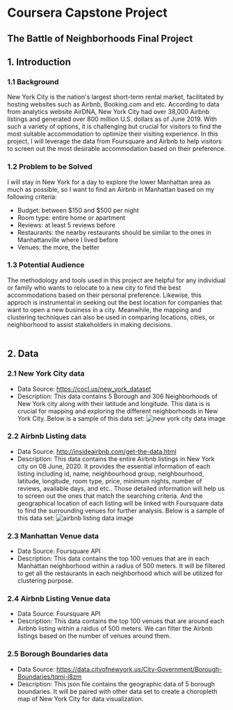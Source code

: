 # **Coursera Capstone Project**
## The Battle of Neighborhoods Final Project


## 1. Introduction
### 1.1 Background
New York City is the nation's largest short-term rental market, facilitated by hosting websites such as Airbnb, Booking.com and etc. According to data from analytics website AirDNA, New York City had over 38,000 Airbnb listings and generated over 800 million U.S. dollars as of June 2019. With such a variety of options, it is challenging but crucial for visitors to find the most suitable accommodation to optimize their visiting experience. In this project, I will leverage the data from Foursquare and Airbnb to help visitors to screen out the most desirable accommodation based on their preference.
### 1.2 Problem to be Solved
I will stay in New York for a day to explore the lower Manhattan area as much as possible, so I want to find an Airbnb in Manhattan based on my following criteria: 
+ Budget: between $150 and $500 per night
+ Room type: entire home or apartment
+ Reviews: at least 5 reviews before
+ Restaurants: the nearby restaurants should be similar to the ones in Manhattanville where I lived before
+ Venues: the more, the better
### 1.3 Potential Audience
The methodology and tools used in this project are helpful for any individual or family who wants to relocate to a new city to find the best accommodations based on their personal preference. Likewise, this approch is instrumental in seeking out the best location for companies that want to open a new business in a city. Meanwhile, the mapping and clustering techniques can also be used in comparing locations, cities, or neighborhood to assist stakeholders in making decisions.<br><br>

## 2. Data
### 2.1 New York City data
+ Data Source: https://cocl.us/new_york_dataset
+ Description: This data contains 5 Borough and 306 Neighborhoods of New York city along with their latitude and longitude. This data is is crucial for mapping and exploring the different neighborhoods in New York City. Below is a sample of this data set:
![new york city data image](https://user-images.githubusercontent.com/67845270/87205315-27379c80-c2d5-11ea-8979-85e09f13e017.png)

### 2.2 Airbnb Listing data
+ Data Source: http://insideairbnb.com/get-the-data.html
+ Description: This data contains the entire Airbnb listings in New York city on 08 June, 2020. It provides the essential information of each listing including id, name, neighbourhood group, neighbourhood, latitude, longitude, room type, price, minimum nights, number of reviews, available days, and etc.. Those detailed information will help us to screen out the ones that match the searching criteria. And the geographical location of each listing will be linked with Foursquare data to find the surrounding venues for further analysis. Below is a sample of this data set:
![airbnb listing data image](https://user-images.githubusercontent.com/67845270/87207075-05401900-c2d9-11ea-9a94-6783b50bed37.png)

### 2.3 Manhattan Venue data
+ Data Source: Foursquare API
+ Description: This data contains the top 100 venues that are in each Manhattan neighborhood within a radius of 500 meters. It will be filtered to get all the restaurants in each neighborhood which will be utilized for clustering purpose.

### 2.4 Airbnb Listing Venue data
+ Data Source: Foursquare API
+ Description: This data contains the top 100 venues that are around each Airbnb listing within a raidus of 500 meters. We can filter the Airbnb listings based on the number of venues around them.

### 2.5 Borough Boundaries data
+ Data Source: https://data.cityofnewyork.us/City-Government/Borough-Boundaries/tqmj-j8zm
+ Description: This json file contains the geographic data of 5 borough boundaries. It will be paired with other data set to create a choropleth map of New York City for data visualization.

